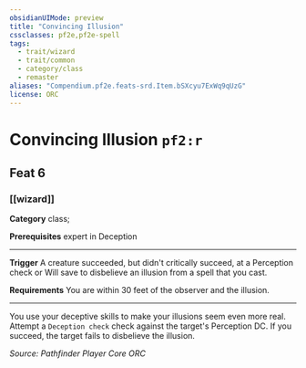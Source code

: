 ```yaml
---
obsidianUIMode: preview
title: "Convincing Illusion"
cssclasses: pf2e,pf2e-spell
tags:
  - trait/wizard
  - trait/common
  - category/class
  - remaster
aliases: "Compendium.pf2e.feats-srd.Item.bSXcyu7ExWq9qUzG"
license: ORC
---
```

# Convincing Illusion `pf2:r`
## Feat 6
### [[wizard]]

**Category** class; 



**Prerequisites** expert in Deception
* * *
**Trigger** A creature succeeded, but didn't critically succeed, at a Perception check or Will save to disbelieve an illusion from a spell that you cast.

**Requirements** You are within 30 feet of the observer and the illusion.

* * *

You use your deceptive skills to make your illusions seem even more real. Attempt a `Deception check` check against the target's Perception DC. If you succeed, the target fails to disbelieve the illusion.

*Source: Pathfinder Player Core*
*ORC*
